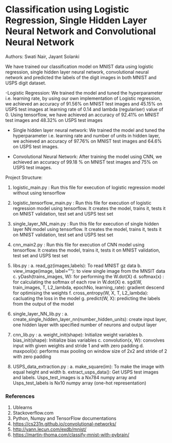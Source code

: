 # Classification using Logistic Regression, Single Hidden Layer Neural Network and Convolutional Neural Network

Authors: Swati Nair, Jayant Solanki

We have trained our classification model on MNIST data using logistic regression, single
hidden layer neural network, convolutional neural network and predicted the labels of
the digit images in both MNIST and USPS digit dataset.

-Logistic Regression:
We trained the model and tuned the hyperparameter i.e. learning rate, by using our own implementation of Logistic regression, we achieved an accuracy of 91.56% on MNIST test images and 45.15% on USPS test images at learning rate of 0.14 and lambda (regulariser) value of 0. Using tensorflow, we have achieved an accuracy of 92.41% on MNIST test images and 48.32% on USPS test images

- Single hidden layer neural network:
We trained the model and tuned the hyperparameter i.e. learning rate and
number of units in hidden layer, we achieved an accuracy of 97.76% on
MNIST test images and 64.6% on USPS test images.

- Convolutional Neural Network:
After training the model using CNN, we achieved an accuracy of 99.18 % on
MNIST test images and 75% on USPS test images.

Project Structure:
1. logistic_main.py : Run this file for execution of logistic regression model without using tensorflow

2. logistic_tensorflow_main.py : Run this file for execution of logistic regression model using tensorflow. It creates the model, trains it, tests it on MNIST validation, test set and USPS test set

3. single_layer_NN_main.py : Run this file for execution of single hidden layer NN model using tensorflow. It creates the model, trains it, tests it on MNIST validation, test set and USPS test set

4. cnn_main2.py : Run this file for execution of CNN model using tensorflow. It creates the model, trains it, tests it on MNIST validation, test set and USPS test set

5. libs.py :
a. read_gz(images,labels): To read MNIST gz data
b. view_image(image, label=""): to view single image from the MNSIT data
c. yDash(trains_images, W): for performing the W.dot(X)
d. softmax(x) : for calculating the softmax of each row in W.dot(X)
e. sgd(W, train_images, T, L2_lambda, epochNo, learning_rate): gradient descend for optimising the weights
f. cross_entropy(W, X, T, L2_lambda): cacluating the loss in the model
g. predict(W, X): predicting the labels from the output of the model

6. single_layer_NN_lib.py :
a. create_single_hidden_layer_nn(number_hidden_units): create input layer, one hidden layer with specified number of neurons and output layer
7. cnn_lib.py :
a. weight_init(shape): Initialize weight variables
b. bias_init(shape): Initialize bias variables
c. convolution(x, W): convolves input with given weights and stride 1 and with zero padding
d. maxpool(x): performs max pooling on window size of 2x2 and stride of 2 with zero padding

8. USPS_data_extraction.py :
a. make_square(im): To make the image with equal height and width
b. extract_usps_data(): Get USPS test images and labels. Usps_test_images is a Nx784 numpy array and Usps_test_labels is Nx10 numpy array (one-hot representation)

### References
1. Ublearns
2. Stackoverflow.com
3. Python, Numpy and TensorFlow documentations
4. https://cs231n.github.io/convolutional-networks/
5. http://yann.lecun.com/exdb/mnist/
6. https://martin-thoma.com/classify-mnist-with-pybrain/
